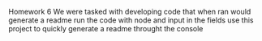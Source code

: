 Homework 6
We were tasked with developing code that when ran would generate a readme
run the code with node and input in the fields
use this project to quickly generate a readme throught the console
